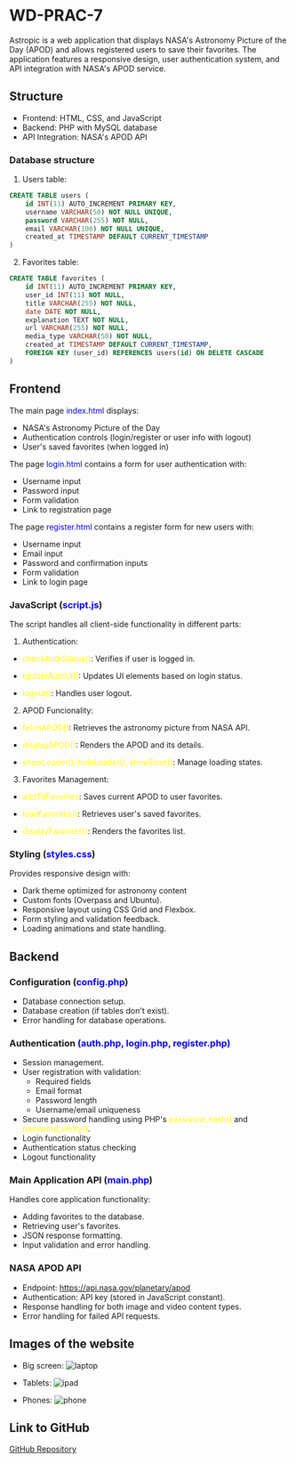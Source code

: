 # WD-PRAC-7
Astropic is a web application that displays NASA's Astronomy Picture of the Day (APOD) and allows registered users to save their favorites. The application features a responsive design, user authentication system, and API integration with NASA's APOD service.

## Structure
- Frontend: HTML, CSS, and JavaScript
- Backend: PHP with MySQL database
- API Integration: NASA's APOD API

### Database structure
1. Users table:
```sql
CREATE TABLE users (
    id INT(11) AUTO_INCREMENT PRIMARY KEY,
    username VARCHAR(50) NOT NULL UNIQUE,
    password VARCHAR(255) NOT NULL,
    email VARCHAR(100) NOT NULL UNIQUE,
    created_at TIMESTAMP DEFAULT CURRENT_TIMESTAMP
)
```

2. Favorites table:
```sql
CREATE TABLE favorites (
    id INT(11) AUTO_INCREMENT PRIMARY KEY,
    user_id INT(11) NOT NULL,
    title VARCHAR(255) NOT NULL,
    date DATE NOT NULL,
    explanation TEXT NOT NULL,
    url VARCHAR(255) NOT NULL,
    media_type VARCHAR(50) NOT NULL,
    created_at TIMESTAMP DEFAULT CURRENT_TIMESTAMP,
    FOREIGN KEY (user_id) REFERENCES users(id) ON DELETE CASCADE
)
```

## Frontend
The main page <span style="color: blue;">index.html</span> displays:
- NASA's Astronomy Picture of the Day
- Authentication controls (login/register or user info with logout)
- User's saved favorites (when logged in)

The page <span style="color: blue;">login.html</span> contains a form for user authentication with:
- Username input
- Password input
- Form validation
- Link to registration page

The page <span style="color: blue;">register.html</span> contains a register form for new users with:
- Username input
- Email input
- Password and confirmation inputs
- Form validation
- Link to login page

### JavaScript (<span style="color: blue;">script.js</span>)

The script handles all client-side functionality in different parts:

1. Authentication:
- <span style="color: yellow;">checkAuthStatus()</span>: Verifies if user is logged in.

- <span style="color: yellow;">updateAuthUI()</span>: Updates UI elements based on login status.

- <span style="color: yellow;">logout()</span>: Handles user logout.

2. APOD Funcionality:
- <span style="color: yellow;">fetchAPOD()</span>: Retrieves the astronomy picture from NASA API.

- <span style="color: yellow;">displayAPOD()</span>: Renders the APOD and its details.

- <span style="color: yellow;">showLoader(), hideLoader(), showError()</span>: Manage loading states.

3. Favorites Management:
- <span style="color: yellow;">addToFavorites</span>: Saves current APOD to user favorites.

- <span style="color: yellow;">loadFavorites()</span>: Retrieves user's saved favorites.

- <span style="color: yellow;">displayFavorites()</span>: Renders the favorites list.

### Styling (<span style="color: blue;">styles.css</span>)

Provides responsive design with:

- Dark theme optimized for astronomy content
- Custom fonts (Overpass and Ubuntu).
- Responsive layout using CSS Grid and Flexbox.
- Form styling and validation feedback.
- Loading animations and state handling.

## Backend
### Configuration (<span style="color: blue;">config.php</span>)
- Database connection setup.
- Database creation (if tables don't exist).
- Error handling for database operations.

### Authentication <span style="color: blue;">(auth.php, login.php, register.php)</span>

- Session management.
- User registration with validation:
    - Required fields
    - Email format
    - Password length
    - Username/email uniqueness
- Secure password handling using PHP's <span style="color: yellow;"> password_hash()</span> and <span style="color: yellow;"> password_verify()</span>. 
- Login functionality
- Authentication status checking
- Logout functionality

### Main Application API (<span style="color: blue;">main.php</span>)

Handles core application functionality:

- Adding favorites to the database.
- Retrieving user's favorites.
- JSON response formatting.
- Input validation and error handling.


### NASA APOD API
- Endpoint: https://api.nasa.gov/planetary/apod
- Authentication: API key (stored in JavaScript constant).
- Response handling for both image and video content types.
- Error handling for failed API requests.

## Images of the website 
- Big screen:
![laptop](./assest/laptop.png)

- Tablets:
![ipad](./assest/ipad.png)

- Phones:
![phone](./assest/phone.png)

## Link to GitHub
[GitHub Repository](https://github.com/faiyamm/WD-PRAC-7)